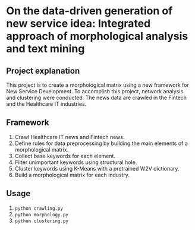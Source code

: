 # On the data-driven generation of new service idea: Integrated approach of morphological analysis and text mining

## Project explanation
This project is to create a morphological matrix using a new framework for New Service Development. To accomplish this project, network analysis and clustering were conducted. The news data are crawled in the Fintech and the Healthcare IT industries.

## Framework
1) Crawl Healthcare IT news and Fintech news.
2) Define rules for data preprocessing by building the main elements of a morphological matrix.
3) Collect base keywords for each element.
4) Filter unimportant keywords using structural hole.
5) Cluster keywords using K-Means with a pretrained W2V dictionary.
6) Build a morphological matrix for each industry.

## Usage
1) ```python crawling.py```
2) ```python morphology.py```
3) ```python clustering.py```
